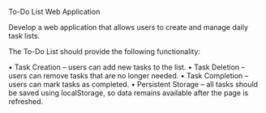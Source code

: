 To-Do List Web Application

Develop a web application that allows users to create and manage daily task lists.

The To-Do List should provide the following functionality:

• Task Creation – users can add new tasks to the list.
• Task Deletion – users can remove tasks that are no longer needed.
• Task Completion – users can mark tasks as completed.
• Persistent Storage – all tasks should be saved using localStorage, so data remains available after the page is refreshed.